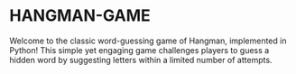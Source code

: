 # HANGMAN-GAME
Welcome to the classic word-guessing game of Hangman, implemented in Python! This simple yet engaging game challenges players to guess a hidden word by suggesting letters within a limited number of attempts.
